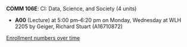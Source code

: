 **COMM 106E**: CI: Data, Science, and Society (4 units)

- **A00** (Lecture) at 5:00 pm–6:20 pm on Monday, Wednesday at WLH 2205 by Geiger, Richard Stuart (A16710872)

[Enrollment numbers over time](./COMM106E.tsv)
